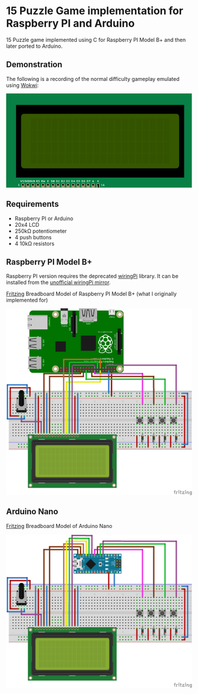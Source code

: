 # 15 Puzzle Game implementation for Raspberry PI and Arduino

15 Puzzle game implemented using C for Raspberry PI Model B+ and then later ported to Arduino.

## Demonstration

The following is a recording of the normal difficulty gameplay emulated using [Wokwi](https://wokwi.com/):

![15 Puzzle Normal Difficulty Gameplay](/15puzzle_normal_gameplay.gif "15 Puzzle Normal Difficulty Gameplay")

## Requirements

* Raspberry PI or Arduino
* 20x4 LCD
* 250kΩ potentiometer
* 4 push buttons
* 4 10kΩ resistors

## Raspberry PI Model B+

Raspberry PI version requires the deprecated [wiringPi](http://wiringpi.com/) library. It can be installed from the [unofficial wiringPi mirror](https://github.com/WiringPi/WiringPi).

[Fritzing](https://fritzing.org/) Breadboard Model of Raspberry PI Model B+ (what I originally implemented for)

![Raspberry PI Fritzing Model](/15puzzle_rpi_bb.png "Raspberry PI Fritzing Breadboard Model")

## Arduino Nano

[Fritzing](https://fritzing.org/) Breadboard Model of Arduino Nano

![Arduino Nano Fritzing Model](/15puzzle_arduino_bb.png "Arduino Nano Fritzing Breadboard Model")
